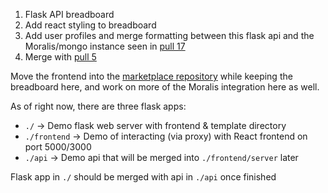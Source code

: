 1. Flask API breadboard
2. Add react styling to breadboard
3. Add user profiles and merge formatting between this flask api and the Moralis/mongo instance seen in [pull 17](https://github.com/signal-k/polygon/pull/17)
4. Merge with [pull 5](https://github.com/Signal-K/sytizen/pull/5#ref-commit-20a5c9e)

Move the frontend into the [marketplace repository](https://github.com/signal-k/marketplace) while keeping the breadboard here, and work on more of the Moralis integration here as well. 

As of right now, there are three flask apps:
* `./` -> Demo flask web server with frontend & template directory
* `./frontend` -> Demo of interacting (via proxy) with React frontend on port 5000/3000
* `./api` -> Demo api that will be merged into `./frontend/server` later

Flask app in `./` should be merged with api in `./api` once finished
